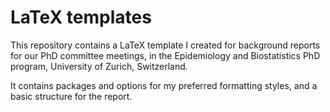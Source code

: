 # LaTeX templates

This repository contains a LaTeX template I created for background reports for our PhD committee meetings, in the Epidemiology and Biostatistics PhD program, University of Zurich, Switzerland.

It contains packages and options for my preferred formatting styles, and a basic structure for the report.
